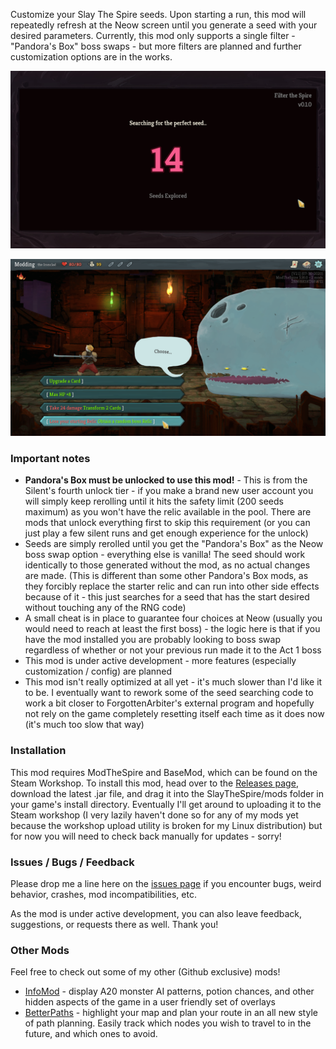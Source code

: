 Customize your Slay The Spire seeds. Upon starting a run, this mod will repeatedly refresh at the Neow screen until you generate a seed with your desired parameters. Currently, this mod only supports a single filter - "Pandora's Box" boss swaps - but more filters are planned and further customization options are in the works.

![Loading](github/loading.png)

![Neow](github/neow.png)

### Important notes

* **Pandora's Box must be unlocked to use this mod!** - This is from the Silent's fourth unlock tier - if you make a brand new user account you will simply keep rerolling until it hits the safety limit (200 seeds maximum) as you won't have the relic available in the pool. There are mods that unlock everything first to skip this requirement (or you can just play a few silent runs and get enough experience for the unlock)
* Seeds are simply rerolled until you get the "Pandora's Box" as the Neow boss swap option - everything else is vanilla! The seed should work identically to those generated without the mod, as no actual changes are made. (This is different than some other Pandora's Box mods, as they forcibly replace the starter relic and can run into other side effects because of it - this just searches for a seed that has the start desired without touching any of the RNG code)
* A small cheat is in place to guarantee four choices at Neow (usually you would need to reach at least the first boss) - the logic here is that if you have the mod installed you are probably looking to boss swap regardless of whether or not your previous run made it to the Act 1 boss
* This mod is under active development - more features (especially customization / config) are planned
* This mod isn't really optimized at all yet - it's much slower than I'd like it to be. I eventually want to rework some of the seed searching code to work a bit closer to ForgottenArbiter's external program and hopefully not rely on the game completely resetting itself each time as it does now (it's much too slow that way)


### Installation

This mod requires ModTheSpire and BaseMod, which can be found on the Steam Workshop. To install this mod, head over to the [Releases page](https://github.com/casey-c/FilterTheSpire/releases), download the latest .jar file, and drag it into the SlayTheSpire/mods folder in your game's install directory. Eventually I'll get around to uploading it to the Steam workshop (I very lazily haven't done so for any of my mods yet because the workshop upload utility is broken for my Linux distribution) but for now you will need to check back manually for updates - sorry!


### Issues / Bugs / Feedback

Please drop me a line here on the [issues page](https://github.com/casey-c/FilterTheSpire/issues) if you encounter bugs, weird behavior, crashes, mod incompatibilities, etc.

As the mod is under active development, you can also leave feedback, suggestions, or requests there as well. Thank you!

### Other Mods

Feel free to check out some of my other (Github exclusive) mods!

* [InfoMod](https://github.com/casey-c/spiretool-infomod) - display A20 monster AI patterns, potion chances, and other hidden aspects of the game in a user friendly set of overlays
* [BetterPaths](https://github.com/casey-c/sts_betterpaths) - highlight your map and plan your route in an all new style of path planning. Easily track which nodes you wish to travel to in the future, and which ones to avoid.
